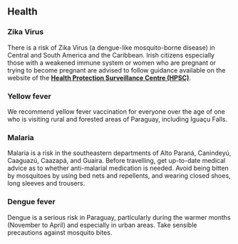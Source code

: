 ## Health

### Zika Virus

There is a risk of Zika Virus (a dengue-like mosquito-borne disease) in Central and South America and the Caribbean. Irish citizens especially those with a weakened immune system or women who are pregnant or trying to become pregnant are advised to follow guidance available on the website of the [**Health Protection Surveillance Centre (HPSC)**](https://www.hpsc.ie/a-z/vectorborne/zika/).

### **Yellow fever**

We recommend yellow fever vaccination for everyone over the age of one who is visiting rural and forested areas of Paraguay, including Iguaçu Falls.

### **Malaria**

Malaria is a risk in the southeastern departments of Alto Paraná, Canindeyú, Caaguazú, Caazapá, and Guaira. Before travelling, get up-to-date medical advice as to whether anti-malarial medication is needed. Avoid being bitten by mosquitoes by using bed nets and repellents, and wearing closed shoes, long sleeves and trousers.

### **Dengue fever**

Dengue is a serious risk in Paraguay, particularly during the warmer months (November to April) and especially in urban areas. Take sensible precautions against mosquito bites.